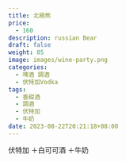 ```yaml
---
title: 北極熊
price:
  - 160
description: russian Bear
draft: false
weight: 85
image: images/wine-party.png
categories:
  - 啤酒 調酒
  - 伏特加Vodka
tags:
  - 香甜酒
  - 調酒
  - 伏特加
  - 牛奶
date: 2023-08-22T20:21:18+08:00
---
```

 伏特加 ＋白可可酒 ＋牛奶